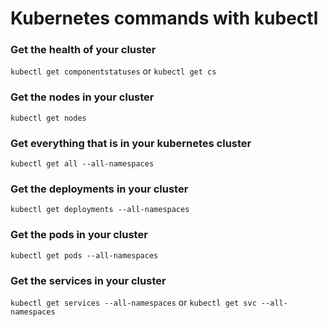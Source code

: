 # Kubernetes commands with kubectl

### Get the health of your cluster

`kubectl get componentstatuses` or `kubectl get cs`

### Get the nodes in your cluster

`kubectl get nodes`

### Get everything that is in your kubernetes cluster

`kubectl get all --all-namespaces`

### Get the deployments in your cluster

`kubectl get deployments --all-namespaces`

###  Get the pods in your cluster

`kubectl get pods --all-namespaces`

### Get the services in your cluster

`kubectl get services --all-namespaces` or `kubectl get svc --all-namespaces`
